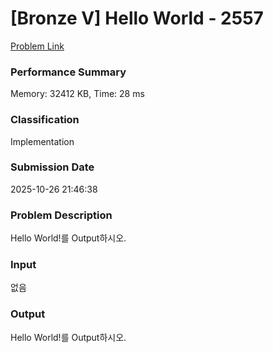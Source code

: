 <!-- Official English translation (US) — human-reviewed -->
<!-- Original: README.md -->
<!-- Translation generated: 2025-10-26 16:46:49 UTC -->

# [Bronze V] Hello World - 2557 

[Problem Link](https://www.acmicpc.net/problem/2557) 

### Performance Summary

Memory: 32412 KB, Time: 28 ms

### Classification

Implementation

### Submission Date

2025-10-26 21:46:38

### Problem Description

<p>
	Hello World!를 Output하시오.</p>

### Input 

 <p>
	없음</p>

### Output 

 <p>
	Hello World!를 Output하시오.</p>

